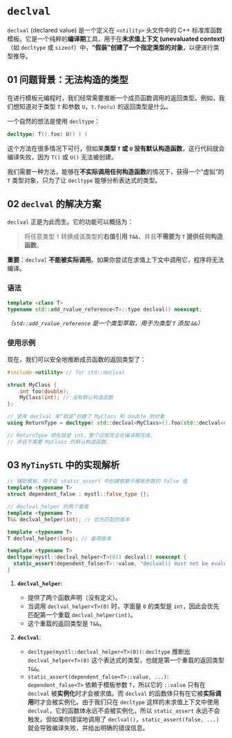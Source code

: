 # `declval`

`declval` (declared value) 是一个定义在 `<utility>` 头文件中的 C++ 标准库函数模板。它是一个纯粹的**编译期**工具，用于在**未求值上下文 (unevaluated context)**（如 `decltype` 或 `sizeof`）中，**“假装”创建了一个指定类型的对象**，以便进行类型推导。

## 01 问题背景：无法构造的类型

在进行模板元编程时，我们经常需要推断一个成员函数调用的返回类型。例如，我们想知道对于类型 `T` 和参数 `U`，`t.foo(u)` 的返回类型是什么。

一个自然的想法是使用 `decltype`：
```cpp
decltype( T().foo( U() ) )
```
这个方法在很多情况下可行，但如果**类型 `T` 或 `U` 没有默认构造函数**，这行代码就会编译失败，因为 `T()` 或 `U()` 无法被创建。

我们需要一种方法，能够在**不实际调用任何构造函数**的情况下，获得一个“虚拟”的 `T` 类型对象，只为了让 `decltype` 能够分析表达式的类型。

## 02 `declval` 的解决方案

`declval` 正是为此而生。它的功能可以概括为：

> 将任意类型 `T` 转换成该类型的**右值引用 `T&&`**，并且**不需要为 `T` 提供任何构造函数**。

**重要**：`declval` **不能被实际调用**。如果你尝试在求值上下文中调用它，程序将无法编译。

### 语法

```cpp
template <class T>
typename std::add_rvalue_reference<T>::type declval() noexcept;
```
*（`std::add_rvalue_reference` 是一个类型萃取，用于为类型 `T` 添加 `&&`）*

### 使用示例

现在，我们可以安全地推断成员函数的返回类型了：
```cpp
#include <utility> // for std::declval

struct MyClass {
    int foo(double);
    MyClass(int); // 没有默认构造函数
};

// 使用 declval 来“假装”创建了 MyClass 和 double 的对象
using ReturnType = decltype( std::declval<MyClass>().foo(std::declval<double>()) );

// ReturnType 现在就是 int，整个过程完全在编译期完成，
// 并且不需要 MyClass 的默认构造函数。
```

## 03 `MyTinySTL` 中的实现解析



```cpp
// 辅助模板，用于在 static_assert 中创建依赖于模板参数的 false 值
template <typename T>
struct dependent_false : mystl::false_type {};

// declval_helper 的两个重载
template <typename T>
T&& declval_helper(int); // 优先匹配的版本

template <typename T>
T declval_helper(long); // 备用版本

template <typename T>
decltype(mystl::declval_helper<T>(0)) declval() noexcept {
  static_assert(dependent_false<T>::value, "declval() must not be evaluated");
}
```
1.  **`declval_helper`**:
    -   提供了两个函数声明（没有定义）。
    -   当调用 `declval_helper<T>(0)` 时，字面量 `0` 的类型是 `int`，因此会优先匹配第一个重载 `declval_helper(int)`。
    -   这个重载的返回类型是 `T&&`。

2.  **`declval`**:
    -   `decltype(mystl::declval_helper<T>(0))`: `decltype` 推断出 `declval_helper<T>(0)` 这个表达式的类型，也就是第一个重载的返回类型 `T&&`。
    -   `static_assert(dependent_false<T>::value, ...)`: `dependent_false<T>` 依赖于模板参数 `T`，所以它的 `::value` 只有在 `declval` 被**实例化**时才会被求值。而 `declval` 的函数体只有在它被**实际调用**时才会被实例化。由于我们只在 `decltype` 这样的未求值上下文中使用 `declval`，它的函数体永远不会被实例化，所以 `static_assert` 永远不会触发。但如果你错误地调用了 `declval()`，`static_assert(false, ...)` 就会导致编译失败，并给出明确的错误信息。
